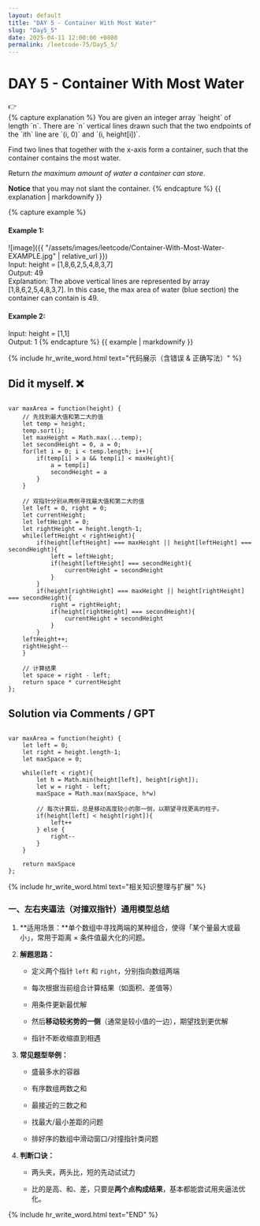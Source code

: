 ```yaml
---
layout: default
title: "DAY 5 - Container With Most Water"
slug: "Day5_5"
date: 2025-04-11 12:00:00 +0800
permalink: /leetcode-75/Day5_5/
---
```


# DAY 5 - Container With Most Water

<aside class="asideDiv">
    <div>👉</div>
    <div>
        <main>
            {% capture explanation %}
You are given an integer array `height` of length `n`. There are `n` vertical lines drawn such that the two endpoints of the `ith` line are `(i, 0)` and `(i, height[i])`.

Find two lines that together with the x-axis form a container, such that the container contains the most water.

Return *the maximum amount of water a container can store*.

**Notice** that you may not slant the container.
            {% endcapture %}
            {{ explanation | markdownify }}
        </main>
        <main>
            {% capture example %}
#### Example 1:
![image]({{ "/assets/images/leetcode/Container-With-Most-Water-EXAMPLE.jpg" | relative_url }})  
Input: height = [1,8,6,2,5,4,8,3,7]  
Output: 49  
Explanation: The above vertical lines are represented by array [1,8,6,2,5,4,8,3,7]. In this case, the max area of water (blue section) the container can contain is 49.
#### Example 2:
Input: height = [1,1]  
Output: 1
            {% endcapture %}
            {{ example | markdownify }}
        </main>
    </div>
</aside>

{% include hr_write_word.html text="代码展示（含错误 & 正确写法）" %}

## **Did it myself.** &#x274C;
<pre><code class="language-js">
var maxArea = function(height) {
    // 先找到最大值和第二大的值
    let temp = height;
    temp.sort();
    let maxHeight = Math.max(...temp);  
    let secondHeight = 0, a = 0;
    for(let i = 0; i < temp.length; i++){
        if(temp[i] > a && temp[i] < maxHeight){
            a = temp[i]
            secondHeight = a
        }
    }

    // 双指针分别从两侧寻找最大值和第二大的值
    let left = 0, right = 0;
    let currentHeight;
    let leftHeight = 0;
    let rightHeight = height.length-1;
    while(leftHeight < rightHeight){
        if(height[leftHeight] === maxHeight || height[leftHeight] === secondHeight){
            left = leftHeight;
            if(height[leftHeight] === secondHeight){
                currentHeight = secondHeight
            }
        } 
        if(height[rightHeight] === maxHeight || height[rightHeight] === secondHeight){
            right = rightHeight;
            if(height[rightHeight] === secondHeight){
                currentHeight = secondHeight
            }
        }
    leftHeight++;
    rightHeight--
    }

    // 计算结果
    let space = right - left;
    return space * currentHeight
};
</code></pre>

## **Solution via Comments / GPT**
<pre><code class="language-js">
var maxArea = function(height) {
    let left = 0;
    let right = height.length-1;
    let maxSpace = 0;

    while(left < right){
        let h = Math.min(height[left], height[right]);
        let w = right - left;
        maxSpace = Math.max(maxSpace, h*w)

        // 每次计算后，总是移动高度较小的那一侧，以期望寻找更高的柱子。
        if(height[left] < height[right]){
            left++
        } else {
            right--
        }
    }

    return maxSpace
};
</code></pre>

{% include hr_write_word.html text="相关知识整理与扩展" %}


### **一、左右夹逼法（对撞双指针）通用模型总结**

1. **适用场景：**单个数组中寻找两端的某种组合，使得「某个量最大或最小」，常用于距离 × 条件值最大化的问题。

2. **解题思路：**

    - 定义两个指针 `left` 和 `right`，分别指向数组两端

    - 每次根据当前组合计算结果（如面积、差值等）

    - 用条件更新最优解

    - 然后**移动较劣势的一侧**（通常是较小值的一边），期望找到更优解

    - 指针不断收缩直到相遇

3. **常见题型举例：**

    - 盛最多水的容器

    - 有序数组两数之和

    - 最接近的三数之和

    - 找最大/最小差距的问题

    - 排好序的数组中滑动窗口/对撞指针类问题

4. **判断口诀：**

    - 两头夹，两头比，短的先动试试力

    - 比的是高、和、差，只要是**两个点构成结果**，基本都能尝试用夹逼法优化。


{% include hr_write_word.html text="END" %}

















